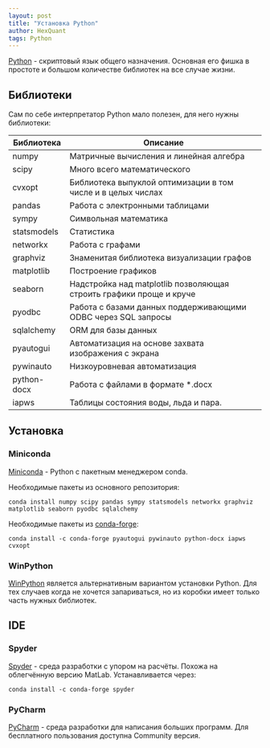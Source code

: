 ```yaml
---
layout: post
title: "Установка Python"
author: HexQuant
tags: Python
---
```


[Python](https://ru.wikipedia.org/wiki/Python) - скриптовый язык общего назначения. Основная его фишка в простоте и большом количестве библиотек на все случае жизни.

## Библиотеки
Сам по себе интерпретатор Python мало полезен, для него нужны библиотеки:

Библиотека | Описание
--- | ---
numpy | Матричные вычисления и линейная алгебра
scipy | Много всего математического
cvxopt | Библиотека выпуклой оптимизации в том числе и в целых числах
pandas | Работа с электронными таблицами
sympy | Символьная математика
statsmodels | Статистика
networkx | Работа с графами
graphviz | Знаменитая библиотека визуализации графов
matplotlib | Построение графиков
seaborn | Надстройка над matplotlib позволяющая строить графики проще и круче
pyodbc | Работа с базами данных поддерживающими ODBC через SQL запросы
sqlalchemy | ORM для базы данных
pyautogui | Автоматизация на основе захвата изображения с экрана
pywinauto | Низкоуровневая автоматизация
python-docx | Работа с файлами в формате *.docx
iapws | Таблицы состояния воды, льда и пара.

## Установка
### Miniconda
[Miniconda](https://docs.conda.io/en/latest/miniconda.html) - Python c пакетным менеджером conda.

Необходимые пакеты из основного репозитория:

```console
conda install numpy scipy pandas sympy statsmodels networkx graphviz matplotlib seaborn pyodbc sqlalchemy
```
Необходимые пакеты из [conda-forge](https://anaconda.org/conda-forge):

```console
conda install -c conda-forge pyautogui pywinauto python-docx iapws cvxopt
```

### WinPython
[WinPython](https://winpython.sourceforge.net/) является альтернативным вариантом установки Python. Для тех случаев когда не хочется запариваться, но из коробки имеет только часть нужных библиотек.

## IDE
### Spyder
[Spyder](https://www.spyder-ide.org/) - среда разработки с упором на расчёты. Похожа на облегчённую версию MatLab. Устанавливается через:

```
conda install -c conda-forge spyder
```

### PyCharm
[PyCharm](https://www.jetbrains.com/ru-ru/pycharm/) - среда разработки для написания больших программ. Для бесплатного пользования доступна Community версия.

